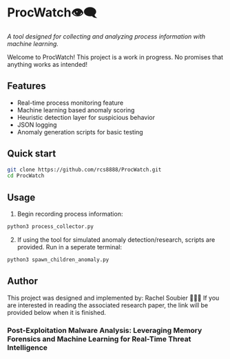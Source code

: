 # ProcWatch👁️‍🗨️
*A tool designed for collecting and analyzing process information with machine learning.*

Welcome to ProcWatch! This project is a work in progress. No promises that anything works as intended!

## Features
- Real-time process monitoring feature
- Machine learning based anomaly scoring
- Heuristic detection layer for suspicious behavior
- JSON logging
- Anomaly generation scripts for basic testing

## Quick start
```bash
git clone https://github.com/rcs8888/ProcWatch.git
cd ProcWatch
```
## Usage
1. Begin recording process information:
```python
python3 process_collector.py
```
2. If using the tool for simulated anomaly detection/research, scripts are provided. Run in a seperate terminal:
```python
python3 spawn_children_anomaly.py
```

## Author
This project was designed and implemented by: Rachel Soubier
💫💫💫
If you are interested in reading the associated research paper, the link will be provided below when it is finished.
### Post-Exploitation Malware Analysis: Leveraging Memory Forensics and Machine Learning for Real-Time Threat Intelligence

   
